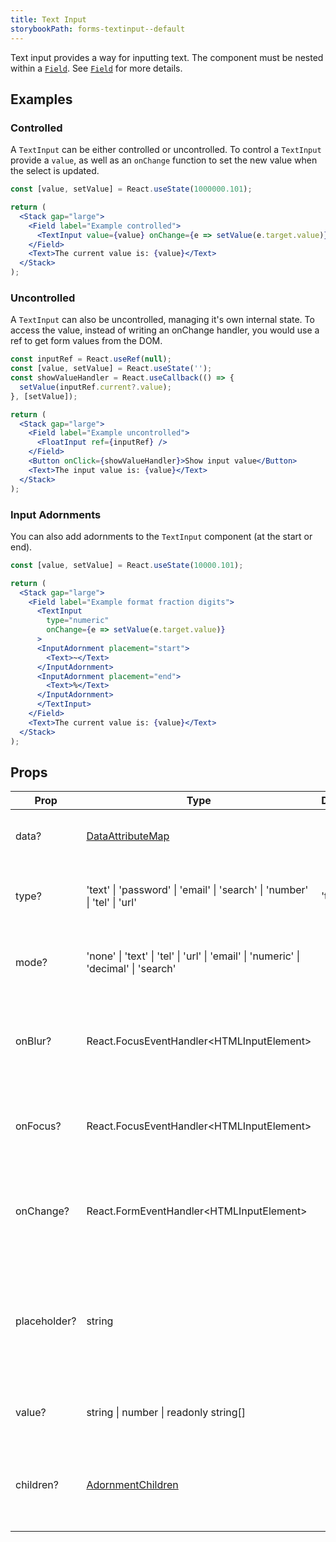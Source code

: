 ```yaml
---
title: Text Input
storybookPath: forms-textinput--default
---
```


Text input provides a way for inputting text. The component must be nested
within a [`Field`](/package/field). See [`Field`](/package/field) for more
details.

## Examples
### Controlled

A `TextInput` can be either controlled or uncontrolled. To control a
`TextInput` provide a `value`, as well as an `onChange` function to set the new
value when the select is updated.

```jsx live
const [value, setValue] = React.useState(1000000.101);

return (
  <Stack gap="large">
    <Field label="Example controlled">
      <TextInput value={value} onChange={e => setValue(e.target.value)} />
    </Field>
    <Text>The current value is: {value}</Text>
  </Stack>
);
```

### Uncontrolled

A `TextInput` can also be uncontrolled, managing it's own internal state. To
access the value, instead of writing an onChange handler, you would use a ref to
get form values from the DOM.

```jsx live
const inputRef = React.useRef(null);
const [value, setValue] = React.useState('');
const showValueHandler = React.useCallback(() => {
  setValue(inputRef.current?.value);
}, [setValue]);

return (
  <Stack gap="large">
    <Field label="Example uncontrolled">
      <FloatInput ref={inputRef} />
    </Field>
    <Button onClick={showValueHandler}>Show input value</Button>
    <Text>The input value is: {value}</Text>
  </Stack>
);
```

### Input Adornments

You can also add adornments to the `TextInput` component (at the start or end).

```jsx live
const [value, setValue] = React.useState(10000.101);

return (
  <Stack gap="large">
    <Field label="Example format fraction digits">
      <TextInput
        type="numeric"
        onChange={e => setValue(e.target.value)}
      >
      <InputAdornment placement="start">
        <Text>~</Text>
      </InputAdornment>
      <InputAdornment placement="end">
        <Text>%</Text>
      </InputAdornment>
      </TextInput>
    </Field>
    <Text>The current value is: {value}</Text>
  </Stack>
);
```

## Props

| Prop         | Type                                                                      | Default | Description                                                                                  |
| ------------ | ------------------------------------------------------------------------- | ------- | -------------------------------------------------------------------------------------------- |
| data?        | [DataAttributeMap][data-attribute-map]                                    |         | Sets data attributes for the component.                                                      |
| type?        | 'text' \| 'password' \| 'email' \| 'search' \| 'number' \| 'tel' \| 'url' | 'text'  | Sets the type attribute for the component.                                                   |
| mode? | 'none' \| 'text' \| 'tel' \| 'url' \| 'email' \| 'numeric' \| 'decimal' \| 'search' | | Sets the input mode attribute for the component.|
| onBlur?      | React.FocusEventHandler<HTMLInputElement\>                                |         | Callback function when input field component loses focuses.                                  |
| onFocus?     | React.FocusEventHandler<HTMLInputElement\>                                |         | Callback function when the input field component is in focus.                                |
| onChange?    | React.FormEventHandler<HTMLInputElement\>                                 |         | Callback function when value of the input field has been changed.                            |
| placeholder? | string                                                                    |         | Specifies a short hint that describes the expected value (type of value) of the input field. |
| value?       | string \| number \| readonly string[]                                     |         | Specifies the value of the input field.                                                      |
|children?| [AdornmentChildren][adornment-children] | | Allows setting of adornments at the start and/or end of the input component. |

[data-attribute-map]:
  https://bitbucket.org/brighte-energy/energy/src/14a694872cc43bb454981bada65f5f12b56f77c9/spark-web/packages/utils-spark/src/buildDataAttributes.ts#spark-web/packages/utils-spark/src/buildDataAttributes.ts-1

[adornment-children]:
 https://github.com/brighte-labs/spark-web/blob/d4da46200f2d6e5e9291d3c650eaaff7e53f411b/packages/text-input/src/childrenToAdornments.tsx#L12
